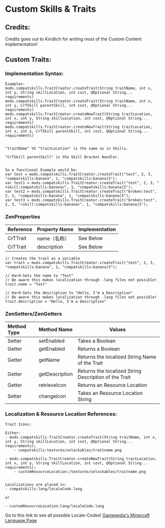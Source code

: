 # Custom Skills & Traits

## Credits:
Credits goes out to Kindlich for writing most of the Custom Content implementation!


## Custom Traits:
### Implementation Syntax:
```
Examples:
mods.compatskills.TraitCreator.createTrait(String traitName, int x, int y, String skillLocation, int cost, @Optional String... requirements)
mods.compatskills.TraitCreator.createTrait(String traitName, int x, int y, CrTSkill parentSkill, int cost, @Optional String... requirements)
mods.compatskills.TraitCreator.createNewTrait(String traitLocation, int x, int y, String skillLocation, int cost, @Optional String... requirements)
mods.compatskills.TraitCreator.createNewTrait(String traitLocation, int x, int y, CrTSkill parentSkill, int cost, @Optional String... requirements)


"traitName" VS "traitLocation" is the same as in Skills.

"CrTSkill parentSkill" is the Skill Bracket Handler.


So a functional Example would be:
var test = mods.compatskills.TraitCreator.createTrait("test", 2, 3, "compatskills:banana", 1, "compatskills:banana|5");
var test1 = mods.compatskills.TraitCreator.createTrait("test", 2, 3, "<skill:compatskills:banana>", 1, "compatskills:banana|5");
var test2 = mods.compatskills.TraitCreator.createTrait("broken:test", 2, 3, "compatskills:banana", 1, "compatskills:banana|5");
var test3 = mods.compatskills.TraitCreator.createTrait("broken:test", 2, 3, "<skill:compatskills:banana>", 1, "compatskills:banana|5");
```

### ZenProperties
| Reference | Property Name | Implementation |
|:--------- |:------------- | -------------- |
| CrTTrait  | name（名称）      | See Below      |
| CrTTrait  | description   | See Below      |

```
// Creates the trait as a variable
var trait = mods.compatskills.TraitCreator.createTrait("test", 2, 3, "compatskills:banana", 1, "compatskills:banana|5");

// Hard-Sets the name to "Test"
// Be aware this makes localization through .lang files not possible!
trait.name = "Test"

// Hard-Sets the description to "Hello, I'm a Description"
// Be aware this makes localization through .lang files not possible!
trait.description = "Hello, I'm a Description"
```


### ZenSetters/ZenGetters
| Method Type | Method Name    | Values                                                |
|:----------- |:-------------- | ----------------------------------------------------- |
| Setter      | setEnabled     | Takes a Boolean                                       |
| Getter      | getEnabled     | Returns a Boolean                                     |
| Getter      | getName        | Returns the localized String Name of the Trait        |
| Getter      | getDescription | Returns the localized String Description of the Trait |
| Getter      | retrieveIcon   | Returns an Resource Location                          |
| Setter      | changeIcon     | Takes an Resource Location String                     |


### Localization & Resource Location References:
```
Trait Icons:

Either:
- mods.compatskills.TraitCreator.createTrait(String traitName, int x, int y, String skillLocation, int cost, @Optional String... requirements);
    - compatskills:textures/unlockables/traitname.png

- mods.compatskills.TraitCreator.createNewTrait(String traitLocation, int x, int y, String skillLocation, int cost, @Optional String... requirements);
    - customResourceLocation:/textures/unlockables/traitname.png


Localizations are placed in:
- compatskills:lang/localeCode.lang

or

- customResourceLocation:lang/localeCode.lang
```

Go to this link to see all possible Locale-Codes! [Gamepedia's Minecraft Language Page](https://minecraft.gamepedia.com/Language "Gamepedia's Minecraft Language Page")